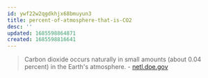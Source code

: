 ```yaml
---
id: ywf22w2qgdkhjx68bmuyun3
title: percent-of-atmosphere-that-is-CO2
desc: ''
updated: 1685598864871
created: 1685598816641
---
```


> Carbon dioxide occurs naturally in small amounts (about 0.04 percent) in the Earth's atmosphere. - [netl.doe.gov](https://netl.doe.gov/coal/carbon-storage/faqs/carbon-dioxide-101)